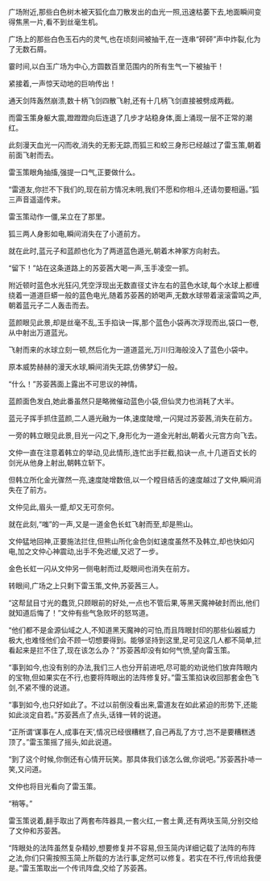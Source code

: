 
广场附近,那些白色树木被天狐化血刀散发出的血光一照,迅速枯萎下去,地面瞬间变得焦黑一片,看不到丝毫生机。

广场上的那些白色玉石内的灵气,也在顷刻间被抽干,在一连串“砰砰”声中炸裂,化为了无数石屑。

霎时间,以白玉广场为中心,方圆数百里范围内的所有生气一下被抽干！

紧接着,一声惊天动地的巨响传出！

通天剑阵轰然崩溃,数十柄飞剑四散飞射,还有十几柄飞剑直接被劈成两截。

而雷玉策身躯大震,蹬蹬蹬向后连退了几步才站稳身体,面上涌现一层不正常的潮红。

此刻漫天血光一闪而收,消失的无影无踪,而狐三和蛟三身形已经越过了雷玉策,朝着前面飞射而去。

雷玉策眼角抽搐,强提一口气,正要做什么。

“雷道友,你拦不下我们的,现在前方情况未明,我们不愿和你相斗,还请勿要相逼。”狐三声音遥遥传来。

雷玉策动作一僵,呆立在了那里。

狐三两人身影如电,瞬间消失在了小道前方。

就在此时,蓝元子和蓝颜也化为了两道蓝色遁光,朝着木神冢方向射去。

“留下！”站在这条道路上的苏荌茜大喝一声,玉手凌空一抓。

附近顿时蓝色水光狂闪,凭空浮现出无数直径丈许左右的蓝色水球,每个水球上都缠绕着一道道巨蟒一般的蓝色电光,随着苏荌茜的娇喝声,无数水球带着滚滚雷鸣之声,朝着蓝元子二人轰击而去。

蓝颜眼见此景,却是丝毫不乱,玉手掐诀一挥,那个蓝色小袋再次浮现而出,袋口一卷,从中射出万道蓝光。

飞射而来的水球立刻一顿,然后化为一道道蓝光,万川归海般没入了蓝色小袋中。

原本威势赫赫的漫天水球,瞬间消失无踪,仿佛梦幻一般。

“什么！”苏荌茜面上露出不可思议的神情。

蓝颜面色发白,她此番虽然只是略微催动蓝色小袋,但仙灵力也消耗了大半。

蓝元子挥手抓住蓝颜,二人遁光融为一体,速度陡增,一闪晃过苏荌茜,消失在前方。

一旁的韩立眼见此景,目光一闪之下,身形化为一道金光射出,朝着火元宫方向飞去。

文仲一直在注意着韩立的举动,见此情形,连忙出手拦截,掐诀一点,十几道百丈长的剑光从他身上射出,朝韩立斩下。

但韩立所化金光骤然一亮,速度陡增数倍,以一个瞠目结舌的速度越过了文仲,瞬间消失在了前方。

文仲见此,眉头一蹙,却又无可奈何。

就在此刻,“嗤”的一声,又是一道金色长虹飞射而至,却是熊山。

文仲猛地回神,正要施法拦住,但熊山所化金色剑虹速度虽然不及韩立,却也快如闪电,加之文仲心神震动,出手不免迟缓,又迟了一步。

金色长虹一闪从文仲另一侧电射而过,眨眼间也消失在前方。

转眼间,广场之上只剩下雷玉策,文仲,苏荌茜三人。

“这帮鼠目寸光的蠢货,只顾眼前的好处,一点也不管后果,等黑天魔神破封而出,他们就知道后悔了！”文仲有些气急败坏的怒骂道。

“他们都不是金源仙域之人,不知道黑天魔神的可怕,而且阵眼封印的那些仙器威力极大,也难怪他们会不顾一切想要得到。能够坚持到这里,足可见这几人都不简单,拦看起来是拦不住了,现在该怎么办？”苏荌茜却没有如何气愤,望向雷玉策。

“事到如今,也没有别的办法,我们三人也分开前进吧,尽可能的劝说他们放弃阵眼内的宝物,但如果实在不行,也要将阵眼出的法阵修复好。”雷玉策掐诀收回那套金色飞剑,不紧不慢的说道。

“事到如今,也只好如此了。不过以前倒没看出来,雷道友在如此紧迫的形势下,还能如此淡定自若。”苏荌茜点了点头,话锋一转的说道。

“正所谓‘谋事在人,成事在天’,情况已经很糟糕了,自己再乱了方寸,岂不是要糟糕透顶了。”雷玉策摇了摇头,如此说道。

“到了这个时候,你倒还有心情开玩笑。那具体我们该怎么做,你说吧。”苏荌茜扑哧一笑,又问道。

文仲也将目光看向了雷玉策。

“稍等。”

雷玉策说着,翻手取出了两套布阵器具,一套火红,一套土黄,还有两块玉简,分别交给了文仲和苏荌茜。

“阵眼处的法阵虽然复杂精妙,想要修复并不容易,但玉简内详细记载了法阵的布阵之法,你们只需按照玉简上所载的方法行事,定然可以修复。若实在不行,传讯给我便是。”雷玉策取出一个传讯阵盘,交给了苏荌茜。